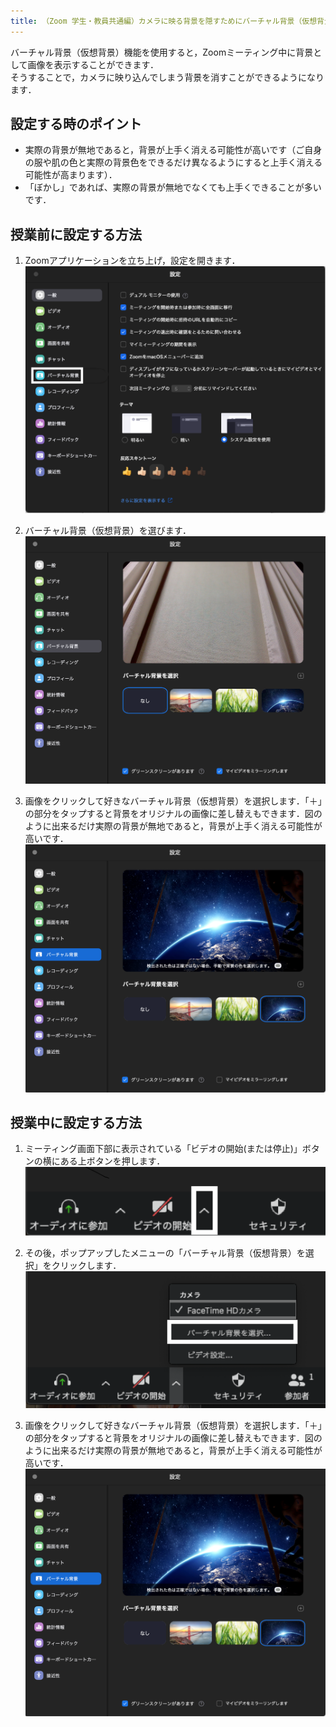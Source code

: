 ```yaml
---
title: （Zoom 学生・教員共通編）カメラに映る背景を隠すためにバーチャル背景（仮想背景）を設定する
---
```


バーチャル背景（仮想背景）機能を使用すると，Zoomミーティング中に背景として画像を表示することができます．  
そうすることで，カメラに映り込んでしまう背景を消すことができるようになります．  

## 設定する時のポイント
* 実際の背景が無地であると，背景が上手く消える可能性が高いです（ご自身の服や肌の色と実際の背景色をできるだけ異なるようにすると上手く消える可能性が高まります）．
* 「ぼかし」であれば、実際の背景が無地でなくても上手くできることが多いです．

## 授業前に設定する方法

1. Zoomアプリケーションを立ち上げ，設定を開きます．  
![open_setting](img/Virtual_BG_common_1_1-2.png)

2. バーチャル背景（仮想背景）を選びます．  
![open_setting](img/Virtual_BG_common_2_1-3.png)

3. 画像をクリックして好きなバーチャル背景（仮想背景）を選択します．「＋」の部分をタップすると背景をオリジナルの画像に差し替えもできます．図のように出来るだけ実際の背景が無地であると，背景が上手く消える可能性が高いです．
![open_setting](img/Virtual_BG_common_3_1-3.png)

## 授業中に設定する方法

1. ミーティング画面下部に表示されている「ビデオの開始(または停止)」ボタンの横にある上ボタンを押します．
![open_setting](img/Virtual_BG_common_4_2-1.png)

2. その後，ポップアップしたメニューの「バーチャル背景（仮想背景）を選択」をクリックします．  
![open_setting](img/Virtual_BG_common_5_2-1.png)  

3. 画像をクリックして好きなバーチャル背景（仮想背景）を選択します．「＋」の部分をタップすると背景をオリジナルの画像に差し替えもできます．図のように出来るだけ実際の背景が無地であると，背景が上手く消える可能性が高いです．
![open_setting](img/Virtual_BG_common_3_1-3.png)
